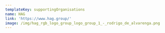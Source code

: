 ```yaml
---
templateKey: supportingOrganisations
name: HAG
link: 'https://www.hag.group/'
image: /img/hag_rgb_logo_group_logo_group_1_-_rodrigo_de_alvarenga.png
---
```

